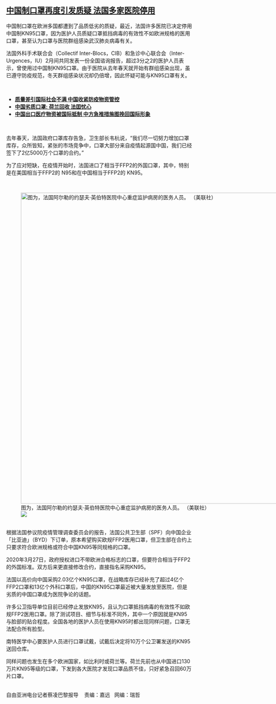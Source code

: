 <!--1614191784000-->
[中国制口罩再度引发质疑 法国多家医院停用](https://www.rfa.org/mandarin/yataibaodao/huanjing/cl-02242021130526.html)
------

<p>中国制口罩在欧洲多国都遭到了品质低劣的质疑，最近，法国许多医院已决定停用中国制KN95口罩，因为医护人员质疑口罩抵挡病毒的有效性不如欧洲规格的医用口罩，甚至认为口罩与医院群组感染武汉肺炎病毒有关。</p><p>法国外科手术联合会（Collectif Inter-Blocs，CIB）和急诊中心联合会（Inter-Urgences，IU）2月间共同发表一份全国谘询报告，超过3分之2的医护人员表示，曾使用过中国制KN95口罩。由于医院从去年春天就开始有群组感染出现，虽已遵守防疫规范，冬天群组感染状况却仍倍增，因此怀疑可能与KN95口罩有关。</p><p><br/></p><ul><li><strong><a href="https://www.rfa.org/mandarin/yataibaodao/huanjing/hc-04072020110951.html">质量差引国际社会不满 中国收紧防疫物资管控</a></strong></li><li><strong><a class="external-link" href="http://www.rfa.org/mandarin/yataibaodao/huanjing/cl-03292020161123.html">中国劣质口罩: 荷兰回收 法囯忧心</a></strong></li><li><a class="external-link" href="http://www.rfa.org/mandarin/yataibaodao/huanjing/ql2-04012020073124.html"><strong>中国出口医疗物资被国际抵制 中方急推措施图挽回国际形象</strong></a></li></ul><p><br/></p><p>去年春天，法国政府口罩库存告急，卫生部长韦杭说，“我们尽一切努力增加口罩库存，众所皆知，紧张的市场竞争中，口罩大部分来自疫情起源国中国，我们已经签下了2亿5000万个口罩的合约。”</p><p>为了应对短缺，在疫情开始时，法国进口了相当于FFP2的外国口罩，其中，特别是在美国相当于FFP2的 N95和在中国相当于FFP2的 KN95。</p><p><br/></p><p><figure class="image-richtext image-inline captioned" style="width:1500px;"><img alt="图为，法国阿尔勒的约瑟夫·英伯特医院中心重症监护病房的医务人员。 （美联社）" height="844" src="https://www.rfa.org/mandarin/yataibaodao/huanjing/cl-02242021130526.html/ap20302509120015.jpg/@@images/993dac72-33d8-461b-b457-4e730949b176.jpeg" title="AP20302509120015.jpg" width="1500"/><figcaption class="image-caption">图为，法国阿尔勒的约瑟夫·英伯特医院中心重症监护病房的医务人员。 （美联社）</figcaption><small></small><div id="zoomattribute"><a data-caption="图为，法国阿尔勒的约瑟夫·英伯特医院中心重症监护病房的医务人员。 （美联社）" data-fancybox="" href="https://www.rfa.org/mandarin/yataibaodao/huanjing/cl-02242021130526.html/ap20302509120015.jpg" id="single_image" title="图为，法国阿尔勒的约瑟夫·英伯特医院中心重症监护病房的医务人员。 （美联社）"><img src="/++plone++rfa-resources/img/icon-zoom.png"/></a></div></figure></p><p><br/>根据法国参议院疫情管理调查委员会的报告，法国公共卫生部（SPF）向中国企业「比亚迪」（BYD）下订单，原本希望购买欧规FFP2医用口罩，但卫生部在合约上只要求符合欧洲规格或符合中国KN95等同规格的口罩。</p><p>2020年3月27日，政府授权进口不带欧洲合格标志的口罩，但要符合相当于FFP2的外国标准。双方后来更直接修改合约，直接指名采购KN95。</p><p>法国以高价向中国采购2.03亿个KN95口罩，在战略库存已经补充了超过4亿个FFP2口罩和13亿个外科口罩后，中国的KN95口罩最近被大量发放至医院，但是劣质的中国口罩成为医院争论的话题。</p><p>许多公卫指导单位目前已经停止发放KN95，且认为口罩抵挡病毒的有效性不如欧规FFP2医用口罩。除了测试项目、细节与标准不同外，其中一个原因就是KN95与脸部的贴合程度。全国各地的医护人员在使用KN95时都出现同样问题，口罩无法配合所有脸型。</p><p>南特医学中心要医护人员进行口罩试戴，试戴后决定将10万个公卫署发送的KN95送回仓库。</p><p>同样问题也发生在多个欧洲国家，如比利时或荷兰等。荷兰先前也从中国进口130万片KN95等级的口罩，下发到各大医院才发现口罩品质不佳，只好紧急召回60万片口罩。</p><p><br/>自由亚洲电台记者蔡凌巴黎报导    责编：嘉远   网编：瑞哲</p>
